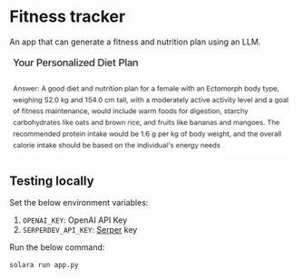 # Fitness tracker

An app that can generate a fitness and nutrition plan using an LLM.

![](screenshot.webp)

## Testing locally

Set the below environment variables:

1. `OPENAI_KEY`: OpenAI API Key
2. `SERPERDEV_API_KEY`: [Serper](https://serper.dev/) key

Run the below command:

```bash
solara run app.py
```